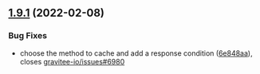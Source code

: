 ## [1.9.1](https://github.com/gravitee-io/gravitee-policy-cache/compare/1.9.0...1.9.1) (2022-02-08)


### Bug Fixes

* choose the method to cache and add a response condition ([6e848aa](https://github.com/gravitee-io/gravitee-policy-cache/commit/6e848aab93c275eade13c96cbfaf63acc761f3fe)), closes [gravitee-io/issues#6980](https://github.com/gravitee-io/issues/issues/6980)
